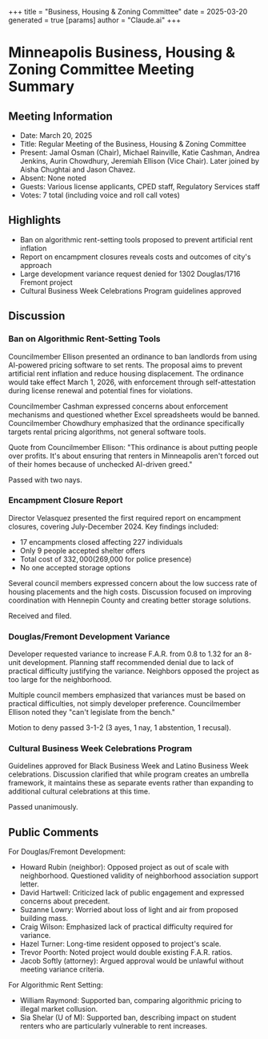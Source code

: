 +++
title = "Business, Housing & Zoning Committee"
date = 2025-03-20
 generated = true
[params]
  author = "Claude.ai"
+++

# Minneapolis Business, Housing & Zoning Committee Meeting Summary

## Meeting Information
- Date: March 20, 2025
- Title: Regular Meeting of the Business, Housing & Zoning Committee
- Present: Jamal Osman (Chair), Michael Rainville, Katie Cashman, Andrea Jenkins, Aurin Chowdhury, Jeremiah Ellison (Vice Chair). Later joined by Aisha Chughtai and Jason Chavez.
- Absent: None noted
- Guests: Various license applicants, CPED staff, Regulatory Services staff
- Votes: 7 total (including voice and roll call votes)

## Highlights
- Ban on algorithmic rent-setting tools proposed to prevent artificial rent inflation
- Report on encampment closures reveals costs and outcomes of city's approach
- Large development variance request denied for 1302 Douglas/1716 Fremont project
- Cultural Business Week Celebrations Program guidelines approved

## Discussion

### Ban on Algorithmic Rent-Setting Tools
Councilmember Ellison presented an ordinance to ban landlords from using AI-powered pricing software to set rents. The proposal aims to prevent artificial rent inflation and reduce housing displacement. The ordinance would take effect March 1, 2026, with enforcement through self-attestation during license renewal and potential fines for violations. 

Councilmember Cashman expressed concerns about enforcement mechanisms and questioned whether Excel spreadsheets would be banned. Councilmember Chowdhury emphasized that the ordinance specifically targets rental pricing algorithms, not general software tools.

Quote from Councilmember Ellison: "This ordinance is about putting people over profits. It's about ensuring that renters in Minneapolis aren't forced out of their homes because of unchecked AI-driven greed."

Passed with two nays.

### Encampment Closure Report
Director Velasquez presented the first required report on encampment closures, covering July-December 2024. Key findings included:
- 17 encampments closed affecting 227 individuals
- Only 9 people accepted shelter offers
- Total cost of $332,000 ($269,000 for police presence)
- No one accepted storage options

Several council members expressed concern about the low success rate of housing placements and the high costs. Discussion focused on improving coordination with Hennepin County and creating better storage solutions.

Received and filed.

### Douglas/Fremont Development Variance
Developer requested variance to increase F.A.R. from 0.8 to 1.32 for an 8-unit development. Planning staff recommended denial due to lack of practical difficulty justifying the variance. Neighbors opposed the project as too large for the neighborhood.

Multiple council members emphasized that variances must be based on practical difficulties, not simply developer preference. Councilmember Ellison noted they "can't legislate from the bench."

Motion to deny passed 3-1-2 (3 ayes, 1 nay, 1 abstention, 1 recusal).

### Cultural Business Week Celebrations Program
Guidelines approved for Black Business Week and Latino Business Week celebrations. Discussion clarified that while program creates an umbrella framework, it maintains these as separate events rather than expanding to additional cultural celebrations at this time.

Passed unanimously.

## Public Comments

For Douglas/Fremont Development:
- Howard Rubin (neighbor): Opposed project as out of scale with neighborhood. Questioned validity of neighborhood association support letter.
- David Hartwell: Criticized lack of public engagement and expressed concerns about precedent.
- Suzanne Lowry: Worried about loss of light and air from proposed building mass.
- Craig Wilson: Emphasized lack of practical difficulty required for variance.
- Hazel Turner: Long-time resident opposed to project's scale.
- Trevor Poorth: Noted project would double existing F.A.R. ratios.
- Jacob Softly (attorney): Argued approval would be unlawful without meeting variance criteria.

For Algorithmic Rent Setting:
- William Raymond: Supported ban, comparing algorithmic pricing to illegal market collusion.
- Sia Shelar (U of M): Supported ban, describing impact on student renters who are particularly vulnerable to rent increases.
